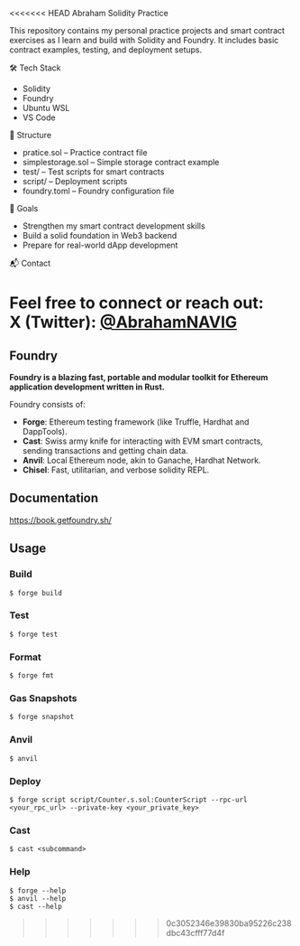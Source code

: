 <<<<<<< HEAD
Abraham Solidity Practice

This repository contains my personal practice projects and smart contract exercises as I learn and build with Solidity and Foundry. It includes basic contract examples, testing, and deployment setups.

🛠 Tech Stack

- Solidity
- Foundry
- Ubuntu WSL
- VS Code

📂 Structure

- pratice.sol – Practice contract file
- simplestorage.sol – Simple storage contract example
- test/ – Test scripts for smart contracts
- script/ – Deployment scripts
- foundry.toml – Foundry configuration file

🚀 Goals

- Strengthen my smart contract development skills  
- Build a solid foundation in Web3 backend  
- Prepare for real-world dApp development  

📬 Contact

Feel free to connect or reach out:  
X (Twitter): [@AbrahamNAVIG](https://x.com/AbrahamNAVIG1)
=======
## Foundry

**Foundry is a blazing fast, portable and modular toolkit for Ethereum application development written in Rust.**

Foundry consists of:

-   **Forge**: Ethereum testing framework (like Truffle, Hardhat and DappTools).
-   **Cast**: Swiss army knife for interacting with EVM smart contracts, sending transactions and getting chain data.
-   **Anvil**: Local Ethereum node, akin to Ganache, Hardhat Network.
-   **Chisel**: Fast, utilitarian, and verbose solidity REPL.

## Documentation

https://book.getfoundry.sh/

## Usage

### Build

```shell
$ forge build
```

### Test

```shell
$ forge test
```

### Format

```shell
$ forge fmt
```

### Gas Snapshots

```shell
$ forge snapshot
```

### Anvil

```shell
$ anvil
```

### Deploy

```shell
$ forge script script/Counter.s.sol:CounterScript --rpc-url <your_rpc_url> --private-key <your_private_key>
```

### Cast

```shell
$ cast <subcommand>
```

### Help

```shell
$ forge --help
$ anvil --help
$ cast --help
```
>>>>>>> 0c3052346e39830ba95226c238dbc43cfff77d4f
